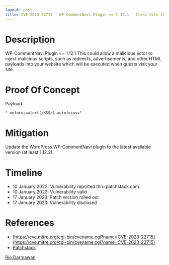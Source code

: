 ```yaml
---
layout: post
title: CVE-2023-22715 - WP-CommentNavi Plugin <= 1.12.1 - Cross Site Scripting (XSS)
---
```


Description
============
WP-CommentNavi Plugin <= 1.12.1 This could allow a malicious actor to inject malicious scripts, such as redirects, advertisements, and other HTML payloads into your website which will be executed when guests visit your site.

Proof Of Concept
============
Payload

~~~
" onfocus=alert(/XSS/) autofocus="
~~~

Mitigation
============ 
Update the WordPress WP-CommentNavi plugin to the latest available version (at least 1.12.2).

Timeline
============ 
  * 10 January 2023: Vulnerability reported thru patchstack.com.
  * 10 January 2023: Vulnerability valid
  * 17 January 2023: Patch version rolled out
  * 17 January 2023: Vulnerability disclosed
 
References
============ 
  * [https://cve.mitre.org/cgi-bin/cvename.cgi?name=CVE-2023-22715](https://cve.mitre.org/cgi-bin/cvename.cgi?name=CVE-2023-22715)
  * [Patchstack](https://patchstack.com/database/vulnerability/wp-commentnavi/wordpress-wp-commentnavi-plugin-1-12-1-cross-site-scripting-xss)



[Rio Darmawan](https://patchstack.com/database/researcher/0f0ce3de-fbab-4348-9729-a5ef92c74b3e)
